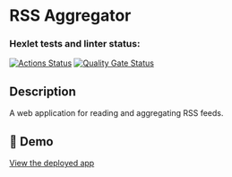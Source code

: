 # RSS Aggregator

### Hexlet tests and linter status:

[![Actions Status](https://github.com/susorovpp/frontend-project-11/actions/workflows/hexlet-check.yml/badge.svg)](https://github.com/susorovpp/frontend-project-11/actions)
[![Quality Gate Status](https://sonarcloud.io/api/project_badges/measure?project=susorovpp_frontend-project-11&metric=alert_status)](https://sonarcloud.io/summary/new_code?id=susorovpp_frontend-project-11)

## Description

A web application for reading and aggregating RSS feeds.

## 🚀 Demo

[View the deployed app](https://frontend-project-11-gamma-six.vercel.app/)